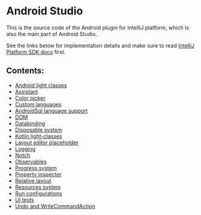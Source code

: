 # Android Studio

This is the source code of the Android plugin for IntelliJ platform, which is also the main part of Android Studio.

See the links below for implementation details and make sure to read
[IntelliJ Platform SDK docs](http://www.jetbrains.org/intellij/sdk/docs/welcome.html) first.

## Contents:
* [Android light classes](android/docs/android-light-classes.md)
* [Assistant](assistant/src/com/android/tools/idea/assistant/README.md)
* [Color picker](android/src/com/android/tools/idea/ui/resourcechooser/colorpicker2/README.md)
* [Custom languages](android-lang/src/com/android/tools/idea/lang/README.md)
* [AndroidSql language support](android-lang/src/com/android/tools/idea/lang/androidSql/README.md)
* [DOM](android/src/org/jetbrains/android/dom/README.md)
* [Databinding](android-lang-databinding/README.md)
* [Disposable system](android/docs/disposables.md)
* [Kotlin light-classes](android/docs/kotlin-light-classes.md)
* [Layout editor placeholder](designer/src/com/android/tools/idea/common/scene/README.md.html)
* [Logging](android/docs/logging.md)
* [Notch](designer/src/com/android/tools/idea/uibuilder/scene/target/README.md.html)
* [Observables](observable/src/com/android/tools/idea/observable/README.md)
* [Progress system](android/docs/progress.md)
* [Property inspector](designer/src/com/android/tools/idea/common/property2/README.md.html)
* [Relative layout](designer/src/com/android/tools/idea/uibuilder/handlers/relative/targets/README.md.html)
* [Resources system](android/src/com/android/tools/idea/res/README.md)
* [Run configurations](android/src/com/android/tools/idea/run/README.md)
* [UI tests](android-uitests/README.md)
* [Undo and WriteCommandAction](android/docs/undo.md)
